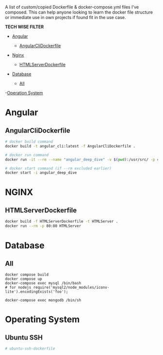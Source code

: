 A list of custom/copied Dockerfile &amp; docker-compose.yml files I've composed. This can help anyone looking to learn the docker file structure or immediate use in own projects if found fit in the use case.

__TECH WISE FILTER__ 

- [Angular](#angular)
  - [AngularCliDockerfile](#angularclidockerfile)

- [Nginx](#nginx)
  - [HTMLServerDockerfile](#htmlserverdockerfile)

- [Database](#database)
  - [All](#all)

-[Operation System](os)

# Angular

## AngularCliDockerfile
```bash
# docker build command
docker build -t angular_cli:latest -f AngularCliDockerfile .

# docker run command
docker run -it --rm --name "angular_deep_dive" -v $(pwd):/usr/src/ -p 4200:4200 angular_cli

# docker start command (if --rm excluded earlier)
docker start -i angular_deep_dive
```
# NGINX

## HTMLServerDockerfile
```bash
docker build -f HTMLServerDockerfile -t HTMLServer .
docker run --rm -p 80:80 HTMLServer
```
# Database

## All
```
docker compose build
docker compose up
docker-compose exec mysql /bin/bash
# for nodejs require('mysql2/node_modules/iconv-lite').encodingExists('foo');

docker-compose exec mongodb /bin/sh
```

# Operating System

## Ubuntu SSH
```sh
# ubuntu-ssh-dockerfile
```
